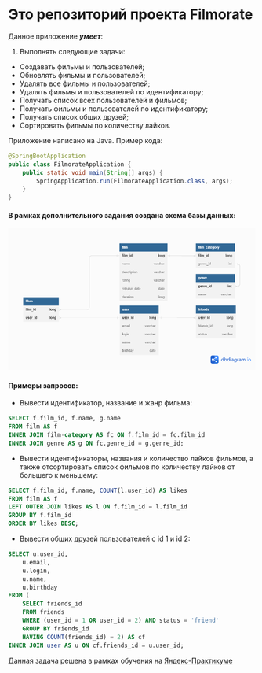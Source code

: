 # Это репозиторий проекта Filmorate

Данное приложение **_умеет_**:
1. Выполнять следующие задачи:
* Создавать фильмы и пользователей;
* Обновлять фильмы и пользователей;
* Удалять все фильмы и пользователей;
* Удалять фильмы и пользователей по идентификатору;
* Получать список всех пользователей и фильмов;
* Получать фильмы и пользователей по идентификатору;
* Получать список общих друзей;
* Сортировать фильмы по количеству лайков.

Приложение написано на Java. Пример кода:

```java
@SpringBootApplication
public class FilmorateApplication {
    public static void main(String[] args) {
        SpringApplication.run(FilmorateApplication.class, args);
    }
}
```
#### В рамках дополнительного задания создана схема базы данных:
![Cхема базы данных](/database_FilmorateApp.png)

#### Примеры запросов:
- Вывести идентификатор, название и жанр фильма:
```sql
SELECT f.film_id, f.name, g.name
FROM film AS f
INNER JOIN film-category AS fc ON f.film_id = fc.film_id 
INNER JOIN genre AS g ON fc.genre_id = g.genre_id;
```

- Вывести идентификаторы, названия и количество лайков фильмов, а также отсортировать список фильмов по количеству лайков от большего к меньшему:
```sql
SELECT f.film_id, f.name, COUNT(l.user_id) AS likes
FROM film AS f
LEFT OUTER JOIN likes AS l ON f.film_id = l.film_id
GROUP BY f.film_id
ORDER BY likes DESC;
```

- Вывести общих друзей пользователей c id 1 и id 2:
```sql
SELECT u.user_id,
    u.email,
    u.login,
    u.name,
    u.birthday
FROM (
    SELECT friends_id
    FROM friends
    WHERE (user_id = 1 OR user_id = 2) AND status = 'friend'
    GROUP BY friends_id
    HAVING COUNT(friends_id) = 2) AS cf
INNER JOIN user AS u ON cf.friends_id = u.user_id;
```


Данная задача решена в рамках обучения на [Яндекс-Практикуме](https://practicum.yandex.ru/java-developer/)
